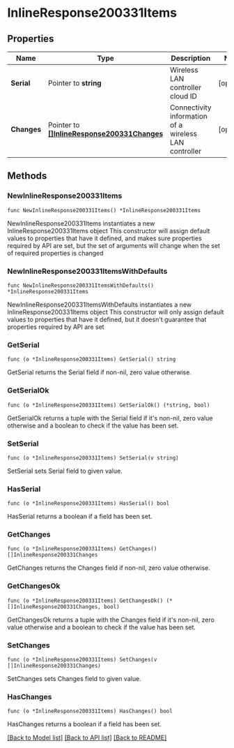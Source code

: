 # InlineResponse200331Items

## Properties

Name | Type | Description | Notes
------------ | ------------- | ------------- | -------------
**Serial** | Pointer to **string** | Wireless LAN controller cloud ID | [optional] 
**Changes** | Pointer to [**[]InlineResponse200331Changes**](InlineResponse200331Changes.md) | Connectivity information of a wireless LAN controller | [optional] 

## Methods

### NewInlineResponse200331Items

`func NewInlineResponse200331Items() *InlineResponse200331Items`

NewInlineResponse200331Items instantiates a new InlineResponse200331Items object
This constructor will assign default values to properties that have it defined,
and makes sure properties required by API are set, but the set of arguments
will change when the set of required properties is changed

### NewInlineResponse200331ItemsWithDefaults

`func NewInlineResponse200331ItemsWithDefaults() *InlineResponse200331Items`

NewInlineResponse200331ItemsWithDefaults instantiates a new InlineResponse200331Items object
This constructor will only assign default values to properties that have it defined,
but it doesn't guarantee that properties required by API are set

### GetSerial

`func (o *InlineResponse200331Items) GetSerial() string`

GetSerial returns the Serial field if non-nil, zero value otherwise.

### GetSerialOk

`func (o *InlineResponse200331Items) GetSerialOk() (*string, bool)`

GetSerialOk returns a tuple with the Serial field if it's non-nil, zero value otherwise
and a boolean to check if the value has been set.

### SetSerial

`func (o *InlineResponse200331Items) SetSerial(v string)`

SetSerial sets Serial field to given value.

### HasSerial

`func (o *InlineResponse200331Items) HasSerial() bool`

HasSerial returns a boolean if a field has been set.

### GetChanges

`func (o *InlineResponse200331Items) GetChanges() []InlineResponse200331Changes`

GetChanges returns the Changes field if non-nil, zero value otherwise.

### GetChangesOk

`func (o *InlineResponse200331Items) GetChangesOk() (*[]InlineResponse200331Changes, bool)`

GetChangesOk returns a tuple with the Changes field if it's non-nil, zero value otherwise
and a boolean to check if the value has been set.

### SetChanges

`func (o *InlineResponse200331Items) SetChanges(v []InlineResponse200331Changes)`

SetChanges sets Changes field to given value.

### HasChanges

`func (o *InlineResponse200331Items) HasChanges() bool`

HasChanges returns a boolean if a field has been set.


[[Back to Model list]](../README.md#documentation-for-models) [[Back to API list]](../README.md#documentation-for-api-endpoints) [[Back to README]](../README.md)


